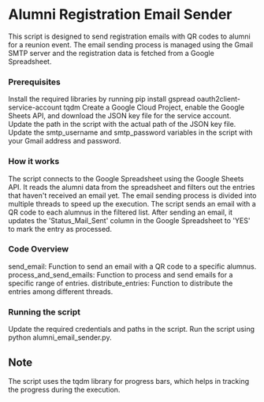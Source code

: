 <h1>Alumni Registration Email Sender</h1>
This script is designed to send registration emails with QR codes to alumni for a reunion event. The email sending process is managed using the Gmail SMTP server and the registration data is fetched from a Google Spreadsheet.

<h3>Prerequisites</h3>
Install the required libraries by running pip install gspread oauth2client-service-account tqdm
Create a Google Cloud Project, enable the Google Sheets API, and download the JSON key file for the service account. Update the path in the script with the actual path of the JSON key file.
Update the smtp_username and smtp_password variables in the script with your Gmail address and password.
<h3>How it works</h3>
The script connects to the Google Spreadsheet using the Google Sheets API.
It reads the alumni data from the spreadsheet and filters out the entries that haven't received an email yet.
The email sending process is divided into multiple threads to speed up the execution.
The script sends an email with a QR code to each alumnus in the filtered list.
After sending an email, it updates the 'Status_Mail_Sent' column in the Google Spreadsheet to 'YES' to mark the entry as processed.
<h3>Code Overview</h3>
send_email: Function to send an email with a QR code to a specific alumnus.
process_and_send_emails: Function to process and send emails for a specific range of entries.
distribute_entries: Function to distribute the entries among different threads.
<h3>Running the script</h3>
Update the required credentials and paths in the script.
Run the script using python alumni_email_sender.py.
<h2>Note</h2>
The script uses the tqdm library for progress bars, which helps in tracking the progress during the execution.



